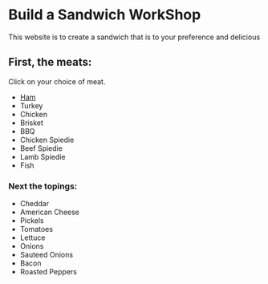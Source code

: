 <!DOCTYPE html>
<html>
<head>
   <h1>Build a Sandwich WorkShop</h1>
   <meta charset="utf-8">
   <link rel="stylesheet" type="text/css">
</head>
<body>
  <div>
    <p>This website is to create a sandwich that is to your preference and delicious</p>
  </div>
  
 <h2>First, the meats:</h2>
  <div>
    <p>Click on your choice of meat.</p>
    <ul>
    <li><a href="https://www.youtube.com/">Ham</a></li>
    <li>Turkey</li>
    <li>Chicken</li>
    <li>Brisket</li>
    <li>BBQ</li>
    <li>Chicken Spiedie</li>
    <li>Beef Spiedie</li>
    <li>Lamb Spiedie</li>
    <li>Fish</li>
    </ul>
  </div>
 <h3>Next the topings:</h3>
  <div>
    <ul>
    <li>Cheddar</li>
    <li>American Cheese</li>
    <li>Pickels</li>
    <li>Tomatoes</li>
    <li>Lettuce</li>
    <li>Onions</li>
    <li>Sauteed Onions</li>
    <li>Bacon</li>
    <li>Roasted Peppers</li>
    </ul>
   </div>
